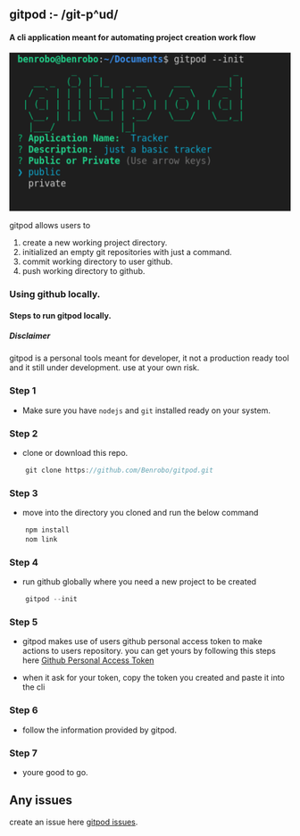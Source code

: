 ## gitpod :- /git-p^ud/
#### A cli application meant for automating project creation work flow

<img src="https://raw.githubusercontent.com/Benrobo/gitpod/main/gitpod.png">

gitpod allows users to 

1. create a new working project directory.
2. initialized an empty git repositories with just a command.
3. commit working directory to user github.
4. push working directory to github.

### Using github locally.

#### Steps to run gitpod locally.

##### Disclaimer

gitpod is a personal tools meant for developer, it not a production ready tool and it still under development. use at your own risk.

### Step 1

- Make sure you have <code>nodejs</code> and <code>git</code> installed ready on your system.

### Step 2
- clone or download this repo.

```javascript
    git clone https://github.com/Benrobo/gitpod.git
```
### Step 3
- move into the directory you cloned and run the below command

```javascript
    npm install
    nom link
```

### Step 4
- run github globally where you need a new project to be created

```javascript
    gitpod --init
```

### Step 5
- gitpod makes use of users github personal access token to make actions to users repository. you can get yours by following this steps here [Github Personal Access Token](https://docs.github.com/en/authentication/keeping-your-account-and-data-secure/creating-a-personal-access-token)

- when it ask for your token, copy the token you created and paste it into the cli

### Step 6

- follow the information provided by gitpod.

### Step 7

- youre good to go.


## Any issues

create an issue here [gitpod issues](https://github.com/Benrobo/gitpod/issues).
